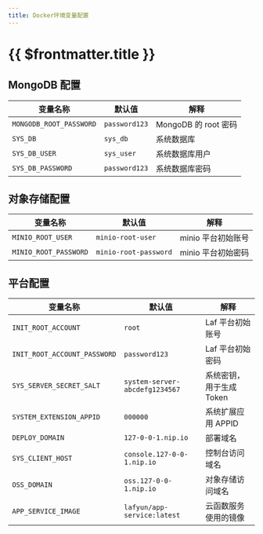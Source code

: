 ```yaml
---
title: Docker环境变量配置
---
```


# {{ $frontmatter.title }}

## MongoDB 配置

| 变量名称                | 默认值        | 解释                 |
| ----------------------- | ------------- | -------------------- |
| `MONGODB_ROOT_PASSWORD` | `password123` | MongoDB 的 root 密码 |
| `SYS_DB`                | `sys_db`      | 系统数据库           |
| `SYS_DB_USER`           | `sys_user`    | 系统数据库用户       |
| `SYS_DB_PASSWORD`       | `password123` | 系统数据库密码       |

## 对象存储配置

| 变量名称              | 默认值                | 解释               |
| --------------------- | --------------------- | ------------------ |
| `MINIO_ROOT_USER`     | `minio-root-user`     | minio 平台初始账号 |
| `MINIO_ROOT_PASSWORD` | `minio-root-password` | minio 平台初始密码 |

## 平台配置

| 变量名称                     | 默认值                         | 解释                     |
| ---------------------------- | ------------------------------ | ------------------------ |
| `INIT_ROOT_ACCOUNT`          | `root`                         | Laf 平台初始账号         |
| `INIT_ROOT_ACCOUNT_PASSWORD` | `password123`                  | Laf 平台初始密码         |
| `SYS_SERVER_SECRET_SALT`     | `system-server-abcdefg1234567` | 系统密钥，用于生成 Token |
| `SYSTEM_EXTENSION_APPID`     | `000000`                       | 系统扩展应用 APPID       |
| `DEPLOY_DOMAIN`              | `127-0-0-1.nip.io`             | 部署域名                 |
| `SYS_CLIENT_HOST`            | `console.127-0-0-1.nip.io`     | 控制台访问域名           |
| `OSS_DOMAIN`                 | `oss.127-0-0-1.nip.io`         | 对象存储访问域名         |
| `APP_SERVICE_IMAGE`          | `lafyun/app-service:latest`    | 云函数服务使用的镜像     |
